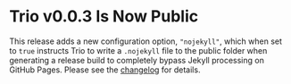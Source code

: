 <!--
template: article.html
title: Trio v0.0.3 Released
appendToTarget: true
category: development
callback: showCurrentPageInHeader
activeHeaderItem: 3
-->

# Trio v0.0.3 Is Now Public

This release adds a new configuration option, `"nojekyll"`, which when set to `true` instructs Trio to write a `.nojekyll` file to the public folder when generating a release build to completely bypass Jekyll processing on GitHub Pages. Please see the <a target="_blank" href="https://github.com/4awpawz/trio/tree/master#v002">changelog</a> for details.